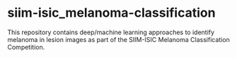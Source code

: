 # siim-isic_melanoma-classification
This repository contains deep/machine learning approaches to identify melanoma in lesion images as part of the SIIM-ISIC Melanoma Classification Competition. 
